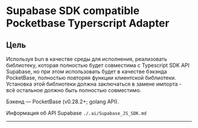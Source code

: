 # Supabase SDK compatible Pocketbase Typerscript Adapter

## Цель

Используя bun в качестве среды для исполнения, реализовать библиотеку, которая полностью будет совместима с Typescript SDK API Supabase, но при этом использовать будет в качестве бэкэнда PocketBase, полностью повторяя функции клиентской библиотеки. Установка этой библиотеки должна заключаться в замене импорта - всё остальное должно быть полностью совместимо.

Бэкенд — PocketBase (v0.28.2+; golang API).

Информация об API Supabase `./.ai/Supabase_JS_SDK.md`

---
